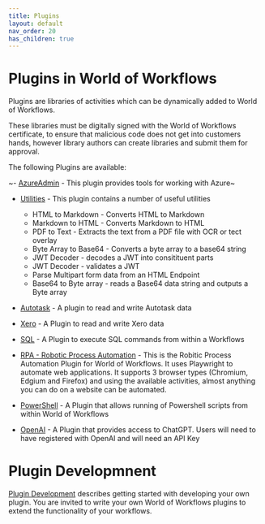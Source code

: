 ```yaml
---
title: Plugins
layout: default
nav_order: 20
has_children: true
---
```


# Plugins in World of Workflows

Plugins are libraries of activities which can be dynamically added to World of Workflows.

These libraries must be digitally signed with the World of Workflows certificate, to ensure that malicious code does not get into customers hands, however library authors can create libraries and submit them for approval.


The following Plugins are available:

~- [AzureAdmin](azureadmin.md) - This plugin provides tools for working with Azure~

- [Utilities](utilities.md) - This plugin contains a number of useful utilities  
  - HTML to Markdown - Converts HTML to Markdown
  - Markdown to HTML - Converts Markdown to HTML
  - PDF to Text - Extracts the text from a PDF file with OCR or tect overlay
  - Byte Array to Base64 - Converts a byte array to a base64 string
  - JWT Decoder - decodes a JWT into consitituent parts 
  - JWT Decoder - validates a JWT 
  - Parse Multipart form data from an HTML Endpoint
  - Base64 to Byte array - reads a Base64 data string and outputs a Byte array

- [Autotask](autotask.md) - A plugin to read and write Autotask data

- [Xero](xero.md) - A Plugin to read and write Xero data
- [SQL](sql.md) - A Plugin to execute SQL commands from within a Workflows
- [RPA - Robotic Process Automation](rpa.md) - This is the Robitic Process Automation Plugin for World of Workflows. It uses Playwright to automate web applications.  It supports 3 browser types (Chromium, Edgium and Firefox) and using the available activities, almost anything you can do on a website can be automated. 
- [PowerShell](powershell.md) - A Plugin that allows running of Powershell scripts from within World of Workflows
- [OpenAI](openai.md) - A Plugin that provides access to ChatGPT. Users will need to have registered with OpenAI and will need an API Key

# Plugin Developmnent


[Plugin Development](plugin_development.md) describes getting started with developing your own plugin.  You are invited to write your own World of Workflows plugins to extend the functionality of your workflows.  
